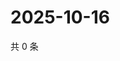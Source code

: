 # 2025-10-16

共 0 条

<!-- BEGIN ZHIHUVIDEO -->
<!-- 最后更新时间 Thu Oct 16 2025 13:11:38 GMT+0800 (China Standard Time) -->

<!-- END ZHIHUVIDEO -->
